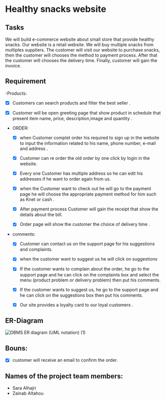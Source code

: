 # Healthy snacks website 

## Tasks

We will build e-commerce website about small store that provide healthy snacks.  Our website is a retail website. We will buy multiple snacks from multiples suppliers.  The customer will visit our website to purchase snacks, then the customer will chooses the method to payment process. After that the customer will chooses the delivery time. Finally, customer will gain the invoice.


## Requirement

-Products:
- [x] Customers can search products and filter the best seller  .  

- [x] Customer will be open greeting page that show product in schedule that present item name, price, description,image and quantity .

- ORDER: 

  - [x] when Customer complet order his required to sign up in the website to input the information related to his name, phone number, e-mail and address .

  - [x] Customer can re order the old order by one click by login in the website.

  - [x] Every one Customer has multiple address so he can edit his addresses if he want to order again from us.

  - [x] when the Customer want to check out he will go to the payment page he will choose the appropriate payment method for him such as Knet or cash . 

  - [x] After payment process Customer will gain the receipt that show the details about the bill.
  - [x] Order page will show the customer the choice of delivery time . 

- comments:

  - [x] Customer can contact us on the support page for his suggestions and complaints. 
  - [x] when the customer want to suggest us he will click on suggestions
  - [x] If the customer wants to complain about the order, he go to the support page and he can click on the complaints box and select the menu (product problem or delivery problem) then put his comments.
  - [x]  If the customer wants to suggest us, he go to the support page and he can click on the suggestions box then put his comments.

  - [x] Our site provides a loyalty card to our loyal customers .

## ER-Diagram



![DBMS ER diagram (UML notation) (1)](https://user-images.githubusercontent.com/93180512/147454969-6b52bd2f-76fb-4a75-ad43-147ddd39efc4.png)

## Bouns:
- [x] customer will receive an email to confirm the order.


## Names of the project team members:
- Sara Alhajri
- Zainab Altahou

